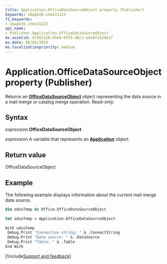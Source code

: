 ```yaml
---
title: Application.OfficeDataSourceObject property (Publisher)
keywords: vbapb10.chm131123
f1_keywords:
- vbapb10.chm131123
api_name:
- Publisher.Application.OfficeDataSourceObject
ms.assetid: d7262328-d5b6-6f55-d8c1-e6c072e29e3f
ms.date: 06/05/2019
ms.localizationpriority: medium
---
```



# Application.OfficeDataSourceObject property (Publisher)

Returns an **[OfficeDataSourceObject](office.officedatasourceobject.md)** object representing the data source in a mail merge or catalog merge operation. Read-only.


## Syntax

_expression_.**OfficeDataSourceObject**

_expression_ A variable that represents an **[Application](Publisher.Application.md)** object.


## Return value

OfficeDataSourceObject


## Example

The following example displays information about the current mail merge data source.

```vb
Dim odsoTemp As Office.OfficeDataSourceObject 
 
Set odsoTemp = Application.OfficeDataSourceObject 
 
With odsoTemp 
 Debug.Print "Connection string: " & .ConnectString 
 Debug.Print "Data source: " & .DataSource 
 Debug.Print "Table: " & .Table 
End With
```




[!include[Support and feedback](~/includes/feedback-boilerplate.md)]